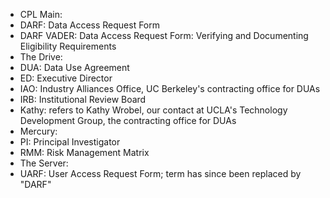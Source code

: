 -   CPL Main:
-   DARF: Data Access Request Form
-   DARF VADER: Data Access Request Form: Verifying and Documenting
    Eligibility Requirements
-   The Drive:
-   DUA: Data Use Agreement
-   ED: Executive Director
-   IAO: Industry Alliances Office, UC Berkeley\'s contracting office
    for DUAs
-   IRB: Institutional Review Board
-   Kathy: refers to Kathy Wrobel, our contact at UCLA\'s Technology
    Development Group, the contracting office for DUAs
-   Mercury:
-   PI: Principal Investigator
-   RMM: Risk Management Matrix
-   The Server:
-   UARF: User Access Request Form; term has since been replaced by
    \"DARF\"